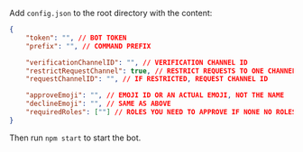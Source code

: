 Add `config.json` to the root directory with the content:

```json
{
    "token": "", // BOT TOKEN
    "prefix": "", // COMMAND PREFIX

    "verificationChannelID": "", // VERIFICATION CHANNEL ID
    "restrictRequestChannel": true, // RESTRICT REQUESTS TO ONE CHANNEL?
    "requestChannelID": "", // IF RESTRICTED, REQUEST CHANNEL ID

    "approveEmoji": "", // EMOJI ID OR AN ACTUAL EMOJI, NOT THE NAME
    "declineEmoji": "", // SAME AS ABOVE
    "requiredRoles": [""] // ROLES YOU NEED TO APPROVE IF NONE NO ROLES NEEDED
}
```

Then run `npm start` to start the bot.
